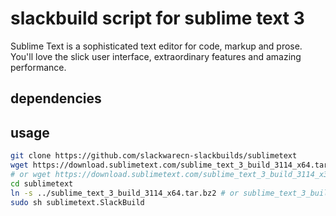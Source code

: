 # slackbuild script for sublime text 3

Sublime Text is a sophisticated text editor for code, markup and prose.
You'll love the slick user interface, extraordinary features and amazing performance.

## dependencies

## usage

```bash
git clone https://github.com/slackwarecn-slackbuilds/sublimetext
wget https://download.sublimetext.com/sublime_text_3_build_3114_x64.tar.bz2
# or wget https://download.sublimetext.com/sublime_text_3_build_3114_x32.tar.bz2 if you are not in slackware64
cd sublimetext
ln -s ../sublime_text_3_build_3114_x64.tar.bz2 # or sublime_text_3_build_3114_x32.tar.bz2
sudo sh sublimetext.SlackBuild
```
